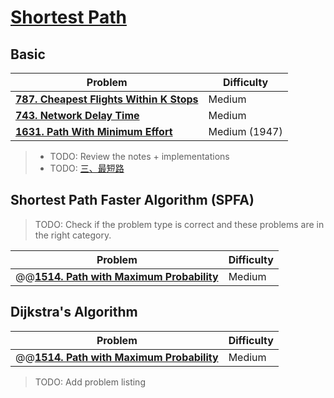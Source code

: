 
# [Shortest Path](../topics/shortest-path.md)

## Basic
| Problem          | Difficulty |
|------------------|------------|
|**[787. Cheapest Flights Within K Stops](../leetcode/787.cheapest-flights-within-k-stops.md)**|Medium|
|**[743. Network Delay Time](../leetcode/743.network-delay-time.md)**|Medium|
|**[1631. Path With Minimum Effort](../leetcode/1631.path-with-minimum-effort.md)**|Medium (1947)|

> * TODO: Review the notes + implementations
> * TODO: [三、最短路](https://huxulm.github.io/lc-rating/list/graph#d17b01d268e9087e7c0011ea7925843f)

## Shortest Path Faster Algorithm (SPFA)

> TODO: Check if the problem type is correct and these problems are in the right category.

| Problem          | Difficulty |
|------------------|------------|
|@@**[1514. Path with Maximum Probability](../leetcode/1514.path-with-maximum-probability.md)**|Medium|


## Dijkstra's Algorithm

| Problem          | Difficulty |
|------------------|------------|
|@@**[1514. Path with Maximum Probability](../leetcode/1514.path-with-maximum-probability.md)**|Medium|

> TODO: Add problem listing